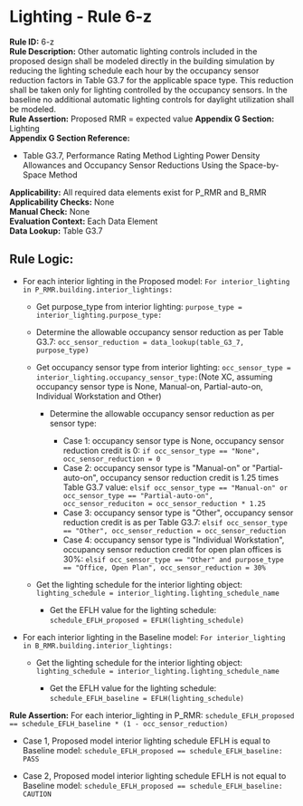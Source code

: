 
# Lighting - Rule 6-z

**Rule ID:** 6-z  
**Rule Description:** Other automatic lighting controls included in the proposed design shall be modeled directly in the building simulation by reducing the lighting schedule each hour by the occupancy sensor reduction factors in Table G3.7 for the applicable space type. This reduction shall be taken only for lighting controlled by the occupancy sensors.  In the baseline no additional automatic lighting controls for daylight utilization shall be modeled.  
**Rule Assertion:** Proposed RMR = expected value
**Appendix G Section:** Lighting  
**Appendix G Section Reference:**  

- Table G3.7, Performance Rating Method Lighting Power Density Allowances and Occupancy Sensor Reductions Using the Space-by-Space Method  

**Applicability:** All required data elements exist for P_RMR and B_RMR  
**Applicability Checks:** None  
**Manual Check:** None  
**Evaluation Context:** Each Data Element  
**Data Lookup:** Table G3.7  

## Rule Logic:  

- For each interior lighting in the Proposed model: ```For interior_lighting in P_RMR.building.interior_lightings:```  

  - Get purpose_type from interior lighting: ```purpose_type =  interior_lighting.purpose_type:```  

  - Determine the allowable occupancy sensor reduction as per Table G3.7: ```occ_sensor_reduction = data_lookup(table_G3_7, purpose_type)```

  - Get occupancy sensor type from interior lighting: ```occ_sensor_type =  interior_lighting.occupancy_sensor_type:```(Note XC, assuming occupancy sensor type is None, Manual-on, Partial-auto-on, Individual Workstation and Other)  

    - Determine the allowable occupancy sensor reduction as per sensor type:  

      - Case 1: occupancy sensor type is None, occupancy sensor reduction credit is 0: ```if occ_sensor_type == "None", occ_sensor_reduction = 0```
      - Case 2: occupancy sensor type is "Manual-on" or "Partial-auto-on", occupancy sensor reduction credit is 1.25 times Table G3.7 value: ```elsif occ_sensor_type == "Manual-on" or occ_sensor_type == "Partial-auto-on", occ_sensor_reduciton = occ_sensor_reduction * 1.25```
      - Case 3: occupancy sensor type is "Other", occupancy sensor reduction credit is as per Table G3.7: ```elsif occ_sensor_type == "Other", occ_sensor_reduction = occ_sensor_reduction```
      - Case 4: occupancy sensor type is "Individual Workstation", occupancy sensor reduction credit for open plan offices is 30%: ```elsif occ_sensor_type == "Other" and purpose_type == "Office, Open Plan", occ_sensor_reduction = 30%```

  - Get the lighting schedule for the interior lighting object: ```lighting_schedule = interior_lighting.lighting_schedule_name```  

    - Get the EFLH value for the lighting schedule: ```schedule_EFLH_proposed = EFLH(lighting_schedule)```

- For each interior lighting in the Baseline model: ```For interior_lighting in B_RMR.building.interior_lightings:```

  - Get the lighting schedule for the interior lighting object: ```lighting_schedule = interior_lighting.lighting_schedule_name```  

    - Get the EFLH value for the lighting schedule: ```schedule_EFLH_baseline = EFLH(lighting_schedule)```

**Rule Assertion:** For each interior_lighting in P_RMR: ```schedule_EFLH_proposed == schedule_EFLH_baseline * (1 - occ_sensor_reduction)```  

- Case 1, Proposed model interior lighting schedule EFLH is equal to Baseline model: ```schedule_EFLH_proposed == schedule_EFLH_baseline: PASS```  

- Case 2, Proposed model interior lighting schedule EFLH is not equal to Baseline model: ```schedule_EFLH_proposed == schedule_EFLH_baseline: CAUTION```
